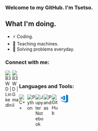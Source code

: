 ### Welcome to my GitHub. I'm Tsetso.

## What I'm doing.

- ⚡ Coding.
- 🔭 Teaching machines.
- 🌱 Solving problems everyday.


### Connect with me:

[<img align="left" alt="B3WD | LinkedIn" width="22px" src="https://upload.wikimedia.org/wikipedia/commons/c/ca/LinkedIn_logo_initials.png"/>][linkedin]
[<img align="left" alt="B3WD | Gmail" width="22px" src="https://static.wikia.nocookie.net/logopedia/images/d/d8/Gmail_2020.svg/revision/latest?cb=20201124061831"/>][gmail]


<br />

### Languages and Tools:

<img align="left" alt="C++" width="26px" src="https://raw.githubusercontent.com/isocpp/logos/master/cpp_logo.png" />
<img align="left" alt="Python" width="26px" src="https://upload.wikimedia.org/wikipedia/commons/c/c3/Python-logo-notext.svg" />
<img align="left" alt="Jupyter Notebook" width="26" src="https://github.com/jupyter/design/blob/master/logos/Square%20Logo/squarelogo-greytext-orangebody-greymoons/squarelogo-greytext-orangebody-greymoons.svg" />
<img align="left" alt="Pandas" width="26" src="https://pandas.pydata.org/static/img/pandas_mark.svg" />
<img align="left" alt="GitHub" width="26" src="https://github.com/simple-icons/simple-icons/blob/develop/icons/github.svg" style="#181717" />
<img align="left" alt="Visual Studio Code" width="26px" src="https://raw.githubusercontent.com/github/explore/80688e429a7d4ef2fca1e82350fe8e3517d3494d/topics/visual-studio-code/visual-studio-code.png" />

[linkedin]: https://www.linkedin.com/in/tsvetomir-pavlov-651a981a3
[gmail]: tsvetomir.kpavlov@gmail.com
